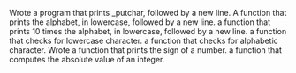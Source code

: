 Wrote a program that prints _putchar, followed by a new line.
A function that prints the alphabet, in lowercase, followed by a new line.
a function that prints 10 times the alphabet, in lowercase, followed by a new line.
a function that checks for lowercase character.
a function that checks for alphabetic character.
Wrote a function that prints the sign of a number.
a function that computes the absolute value of an integer.

